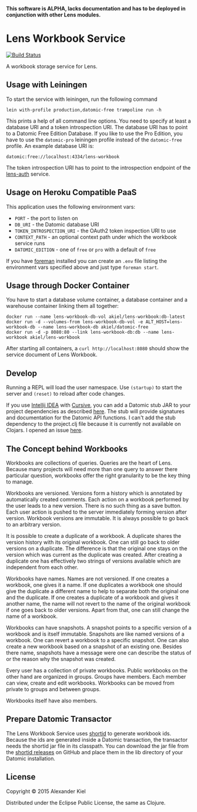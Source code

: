 __This software is ALPHA, lacks documentation and has to be deployed in conjunction with other Lens modules.__

# Lens Workbook Service

[![Build Status](https://travis-ci.org/alexanderkiel/lens-workbook.svg?branch=master)](https://travis-ci.org/alexanderkiel/lens-workbook)

A workbook storage service for Lens.

## Usage with Leiningen

To start the service with leiningen, run the following command

    lein with-profile production,datomic-free trampoline run -h

This prints a help of all command line options. You need to specify at least a
database URI and a token introspection URI. The database URI has to point to a
Datomic Free Edition Database. If you like to use the Pro Edition, you have
to use the `datomic-pro` leiningen profile instead of the `datomic-free`
profile. An example database URI is:

    datomic:free://localhost:4334/lens-workbook
    
The token introspection URI has to point to the introspection endpoint of the
[lens-auth][1] service.

## Usage on Heroku Compatible PaaS

This application uses the following environment vars:

* `PORT` - the port to listen on
* `DB_URI` - the Datomic database URI
* `TOKEN_INTROSPECTION_URI` -  the OAuth2 token inspection URI to use
* `CONTEXT_PATH` - an optional context path under which the workbook service runs
* `DATOMIC_EDITION` - one of `free` or `pro` with a default of `free`

If you have [foreman][2] installed you can create an `.env` file listing the
environment vars specified above and just type `foreman start`.

## Usage through Docker Container

You have to start a database volume container, a database container and a 
warehouse container linking them all together:

    docker run --name lens-workbook-db-vol akiel/lens-workbook:db-latest
    docker run -d --volumes-from lens-workbook-db-vol -e ALT_HOST=lens-workbook-db --name lens-workbook-db akiel/datomic-free
    docker run -d -p 8080:80 --link lens-workbook-db:db --name lens-workbook akiel/lens-workbook

After starting all containers, a `curl http://localhost:8080` should show the
service document of Lens Workbook. 

## Develop

Running a REPL will load the user namespace. Use `(startup)` to start the server
and `(reset)` to reload after code changes.

If you use [Intellij IDEA][5] with [Cursive][6], you can add a Datomic stub JAR
to your project dependencies as described [here][7]. The stub will provide
signatures and documentation for the Datomic API functions. I can't add the
stub dependency to the project.clj file because it is currently not available on
Clojars. I opened an issue [here][8].

## The Concept behind Workbooks
 
Workbooks are collections of queries. Queries are the heart of Lens. Because
many projects will need more than one query to answer there particular question,
workbooks offer the right granularity to be the key thing to manage.

Workbooks are versioned. Versions form a history which is annotated by
automatically created comments. Each action on a workbook performed by the user
leads to a new version. There is no such thing as a save button. Each user
action is pushed to the server immediately forming version after version.
Workbook versions are immutable. It is always possible to go back to an
arbitrary version.

It is possible to create a duplicate of a workbook. A duplicate shares the
version history with its original workbook. One can still go back to older
versions on a duplicate. The difference is that the original one stays on the
version which was current as the duplicate was created. After creating a
duplicate one has effectively two strings of versions available which are
independent from each other. 

Workbooks have names. Names are not versioned. If one creates a workbook, one
gives it a name. If one duplicates a workbook one should give the duplicate a
different name to help to separate both the original one and the duplicate. If
one creates a duplicate of a workbook and gives it another name, the name will
not revert to the name of the original workbook if one goes back to older
versions. Apart from that, one can still change the name of a workbook.

Workbooks can have snapshots. A snapshot points to a specific version of a
workbook and is itself immutable. Snapshots are like named versions of a
workbook. One can revert a workbook to a specific snapshot. One can also create
a new workbook based on a snapshot of an existing one. Besides there name,
snapshots have a message were one can describe the status of or the reason why
the snapshot was created.

Every user has a collection of private workbooks. Public workbooks on the other
hand are organized in groups. Groups have members. Each member can view, create
and edit workbooks. Workbooks can be moved from private to groups and between
groups.

Workbooks itself have also members. 

## Prepare Datomic Transactor

The Lens Workbook Service uses [shortid][3] to generate workbook ids. Because
the ids are generated inside a Datomic transaction, the transactor needs the
shortid jar file in its classpath. You can download the jar file from the
[shortid releases][4] on GitHub and place them in the lib directory of your
Datomic installation.

## License

Copyright © 2015 Alexander Kiel

Distributed under the Eclipse Public License, the same as Clojure.

[1]: https://github.com/alexanderkiel/lens-auth
[2]: https://github.com/ddollar/foreman
[3]: https://github.com/alexanderkiel/shortid
[4]: https://github.com/alexanderkiel/shortid/releases
[5]: https://www.jetbrains.com/idea/
[6]: https://cursiveclojure.com
[7]: https://cursiveclojure.com/userguide/support.html
[8]: https://github.com/cursiveclojure/cursive/issues/896
